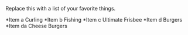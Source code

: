 Replace this with a list of your favorite things.

*Item a Curling
*Item b Fishing
*Item c Ultimate Frisbee
*Item d Burgers
   *Item da Cheese Burgers

